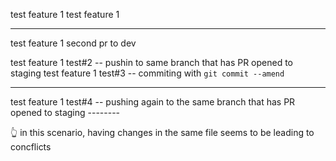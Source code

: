 test feature 1
test feature 1

---

test feature 1 second pr to dev

test feature 1 test#2 -- pushin to same branch that has PR opened to staging
test feature 1 test#3 -- commiting with `git commit --amend`

---

test feature 1 test#4 -- pushing again to the same branch that has PR opened to staging --------

👆 in this scenario, having changes in the same file seems to be leading to concflicts
